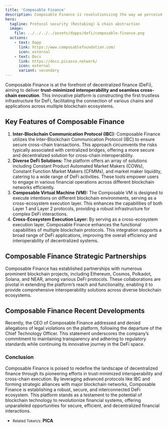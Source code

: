```yaml
---
title: 'Composable Finance'
description: Composable Finance is revolutionizing the way we perceive and interact with DeFi, ensuring a future where blockchain ecosystems are seamlessly connected and efficiently interoperable.
hero:
  tagline: Protocol security (Restaking) & chain abstraction
  image: 
    file: ../../../../assets/dapps/defi/composable-finance.png
  actions:
    - text: Dapp
      link: https://www.composablefoundation.com/
      icon: external
    - text: Docs
      link: https://docs.picasso.network/
      icon: external
      variant: secondary
---
```


Composable Finance is at the forefront of decentralized finance (DeFi), aiming to deliver **trust-minimized interoperability and seamless cross-chain execution**. This innovative platform is constructing the first trustless infrastructure for DeFi, facilitating the connection of various chains and applications across multiple blockchain ecosystems.

## Key Features of Composable Finance
1. **Inter-Blockchain Communication Protocol (IBC):** Composable Finance utilizes the Inter-Blockchain Communication Protocol (IBC) to ensure secure cross-chain transactions. This approach circumvents the risks typically associated with centralized bridges, offering a more secure and decentralized solution for cross-chain interoperability.
2. **Diverse DeFi Solutions:** The platform offers an array of solutions including Constant Product Automated Market Makers (COWs), Constant Function Market Makers (CFMMs), and market maker liquidity, catering to a wide range of DeFi activities. These tools empower users to engage in various financial operations across different blockchain networks efficiently.
3. **Composable Virtual Machine (VM):** The Composable VM is designed to execute intentions on different blockchain environments, serving as a cross-ecosystem execution layer. This enhances the capabilities of both Layer 1 and Layer 2 protocols, providing a robust infrastructure for complex DeFi interactions.
4. **Cross-Ecosystem Execution Layer:** By serving as a cross-ecosystem execution layer, Composable Finance enhances the functional capabilities of multiple blockchain protocols. This integration supports a broad range of DeFi applications, improving the overall efficiency and interoperability of decentralized systems.

## Composable Finance Strategic Partnerships
Composable Finance has established partnerships with numerous prominent blockchain projects, including Ethereum, Cosmos, Polkadot, Solana, and NEAR, among various DeFi protocols. These collaborations are pivotal in extending the platform’s reach and functionality, enabling it to provide comprehensive interoperability solutions across diverse blockchain ecosystems.

## Composable Finance Recent Developments
Recently, the CEO of Composable Finance addressed and denied allegations of legal violations on the platform, following the departure of the Chief Technology Officer. This statement underscores the company’s commitment to maintaining transparency and adhering to regulatory standards while continuing its innovative journey in the DeFi space.

### Conclusion
Composable Finance is poised to redefine the landscape of decentralized finance through its pioneering efforts in trust-minimized interoperability and cross-chain execution. By leveraging advanced protocols like IBC and forming strategic alliances with major blockchain networks, Composable Finance is establishing a robust, secure, and interconnected DeFi ecosystem. This platform stands as a testament to the potential of blockchain technology to revolutionize financial systems, offering unparalleled opportunities for secure, efficient, and decentralized financial interactions.

- <small>Related Token/s:</small> **PICA**
